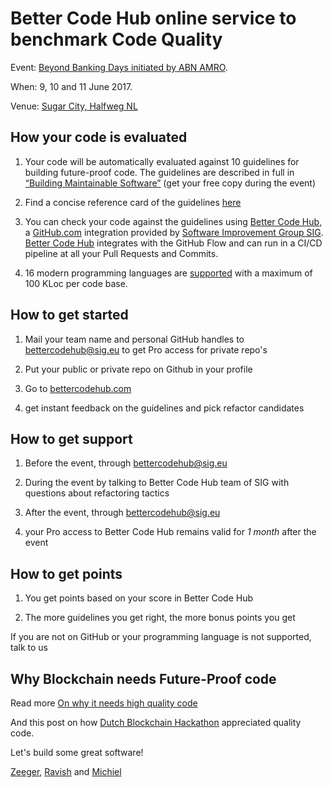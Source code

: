 # Better Code Hub online service to benchmark Code Quality

Event: [Beyond Banking Days initiated by ABN AMRO](https://beyondbanking.nl).

When: 9, 10 and 11 June 2017.

Venue: [Sugar City, Halfweg NL](https://blockchainhackathon.eu/events/hackathon-the-big-weekend)


## How your code is evaluated

1. Your code will be automatically evaluated against 10 guidelines for building future-proof code. The guidelines are described in full in [“Building Maintainable Software”](http://shop.oreilly.com/product/0636920049555.do) (get your free copy during the event)

2. Find a concise reference card of the guidelines [here](https://cdn-images-1.medium.com/max/1200/1*TS-ZTeI7sQS7dy_AlMqSXQ.png)

3. You can check your code against the guidelines using [Better Code Hub](https://github.com/integrations/better-code-hub), a [GitHub.com](https://Github.com) integration provided by [Software Improvement Group SIG](https://www.sig.eu). [Better Code Hub](https://bettercodehub.com) integrates with the GitHub Flow and can run in a CI/CD pipeline at all your Pull Requests and Commits.

4. 16 modern programming languages are [supported](https://bettercodehub.com/docs/configuration-manual) with a maximum of 100 KLoc per code base.


## How to get started

1. Mail your team name and personal GitHub handles to [bettercodehub@sig.eu](mailto:bettercodehub@sig.eu) to get Pro access for private repo's

2. Put your public or private repo on Github in your profile

3. Go to [bettercodehub.com](https://bettercodehub.com) 

4. get instant feedback on the guidelines and pick refactor candidates


## How to get support

1. Before the event, through bettercodehub@sig.eu

2. During the event by talking to Better Code Hub team of SIG with questions about refactoring tactics

3. After the event, through bettercodehub@sig.eu 

4. your Pro access to Better Code Hub remains valid for *1 month* after the event


## How to get points

1. You get points based on your score in Better Code Hub

2. The more guidelines you get right, the more bonus points you get

If you are not on GitHub or your programming language is not supported, talk to us


## Why Blockchain needs Future-Proof code

Read more [On why it needs high quality code ](https://medium.com/@jstvssr/why-blockchain-needs-future-proof-code-cb09b39175e1#.bqfmcig55)

And this post on how [Dutch Blockchain Hackathon](https://dev.to/jstvssr/how-a-hackathon-appreciates-quality-code) appreciated quality code.

Let's build some great software!

[Zeeger](https://github.com/), [Ravish](https://github.com/) and [Michiel](https://github.com/michielcuijpers)

